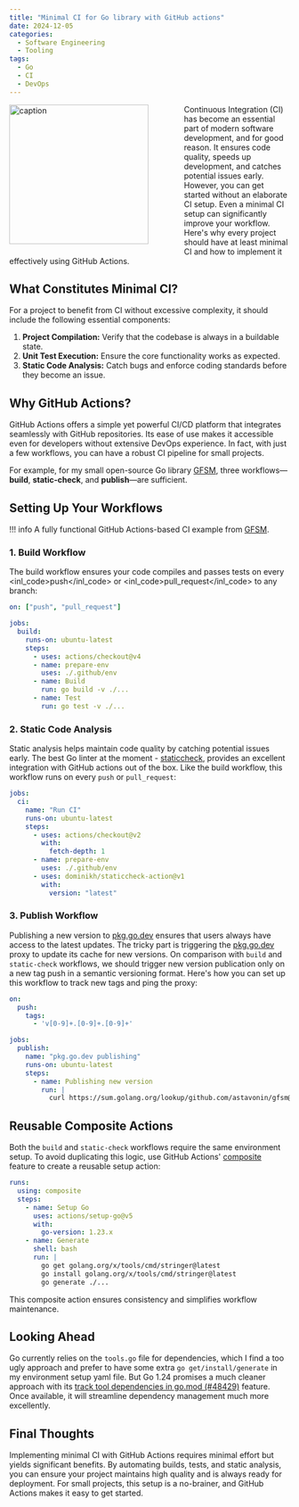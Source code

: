 ```yaml
---
title: "Minimal CI for Go library with GitHub actions"
date: 2024-12-05
categories:
  - Software Engineering
  - Tooling
tags:
  - Go
  - CI
  - DevOps
---
```


<figure style="float: left; width: 300px; margin: 0 1em 1em 0;" markdown>
  <a href="https://sysdev.me/img/actions_and_go.png" target="_blank">
    <img src="https://sysdev.me/img/actions_and_go.png" alt="caption" width="250">
  </a>
</figure>

Continuous Integration (CI) has become an essential part of modern software development, and for good reason. It ensures code quality, speeds up development, and catches potential issues early. However, you can get started without an elaborate CI setup. Even a minimal CI setup can significantly improve your workflow. Here's why every project should have at least minimal CI and how to implement it effectively using GitHub Actions.

## What Constitutes Minimal CI?

For a project to benefit from CI without excessive complexity, it should include the following essential components:

1. **Project Compilation:** Verify that the codebase is always in a buildable state.
2. **Unit Test Execution:** Ensure the core functionality works as expected.
3. **Static Code Analysis:** Catch bugs and enforce coding standards before they become an issue.

<!-- more -->

## Why GitHub Actions?

GitHub Actions offers a simple yet powerful CI/CD platform that integrates seamlessly with GitHub repositories. Its ease of use makes it accessible even for developers without extensive DevOps experience. In fact, with just a few workflows, you can have a robust CI pipeline for small projects.

For example, for my small open-source Go library [GFSM](https://github.com/astavonin/gfsm), three workflows—**build**, **static-check**, and **publish**—are sufficient.

## Setting Up Your Workflows

!!! info
    A fully functional GitHub Actions-based CI example from [GFSM](https://github.com/astavonin/gfsm/tree/main/.github).


### 1. Build Workflow

The build workflow ensures your code compiles and passes tests on every <inl_code>push</inl_code> or <inl_code>pull_request</inl_code> to any branch:

```yaml
on: ["push", "pull_request"]

jobs:
  build:
    runs-on: ubuntu-latest
    steps:
      - uses: actions/checkout@v4
      - name: prepare-env
        uses: ./.github/env
      - name: Build
        run: go build -v ./...
      - name: Test
        run: go test -v ./...
```

### 2. Static Code Analysis

Static analysis helps maintain code quality by catching potential issues early. The best Go linter at the moment - [staticcheck](https://staticcheck.dev), provides an excellent integration with GitHub actions out of the box. Like the build workflow, this workflow runs on every `push` or `pull_request`:

```yaml
jobs:
  ci:
    name: "Run CI"
    runs-on: ubuntu-latest
    steps:
      - uses: actions/checkout@v2
        with:
          fetch-depth: 1
      - name: prepare-env
        uses: ./.github/env
      - uses: dominikh/staticcheck-action@v1
        with:
          version: "latest"
```

### 3. Publish Workflow

Publishing a new version to [pkg.go.dev](https://pkg.go.dev) ensures that users always have access to the latest updates. The tricky part is triggering the [pkg.go.dev](https://pkg.go.dev) proxy to update its cache for new versions. On comparison with `build` and `static-check` workflows, we should trigger new version publication only on a new tag push in a semantic versioning format. Here's how you can set up this workflow to track new tags and ping the proxy:

```yaml
on:
  push:
    tags:
      - 'v[0-9]+.[0-9]+.[0-9]+'

jobs:
  publish:
    name: "pkg.go.dev publishing"
    runs-on: ubuntu-latest
    steps:
      - name: Publishing new version
        run: |
          curl https://sum.golang.org/lookup/github.com/astavonin/gfsm@${{ github.ref_name }}
```

## Reusable Composite Actions

Both the `build` and `static-check` workflows require the same environment setup. To avoid duplicating this logic, use GitHub Actions' [composite](https://docs.github.com/en/actions/sharing-automations/creating-actions/creating-a-composite-action) feature to create a reusable setup action:

```yaml
runs:
  using: composite
  steps:
    - name: Setup Go
      uses: actions/setup-go@v5
      with:
        go-version: 1.23.x
    - name: Generate
      shell: bash
      run: |
        go get golang.org/x/tools/cmd/stringer@latest
        go install golang.org/x/tools/cmd/stringer@latest
        go generate ./...
```

This composite action ensures consistency and simplifies workflow maintenance.

## Looking Ahead

Go currently relies on the `tools.go` file for dependencies, which I find a too ugly approach and prefer to have some extra `go get/install/generate` in my environment setup yaml file. But Go 1.24 promises a much cleaner approach with its [track tool dependencies in go.mod (#48429)](https://github.com/golang/go/issues/48429) feature. Once available, it will streamline dependency management much more excellently.


## Final Thoughts

Implementing minimal CI with GitHub Actions requires minimal effort but yields significant benefits. By automating builds, tests, and static analysis, you can ensure your project maintains high quality and is always ready for deployment. For small projects, this setup is a no-brainer, and GitHub Actions makes it easy to get started.

